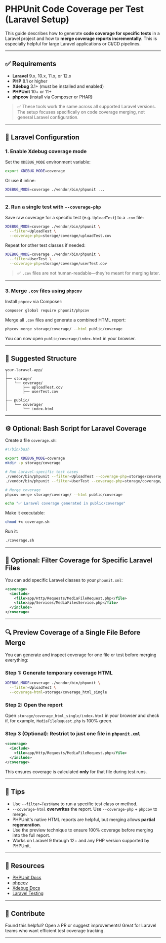 # PHPUnit Code Coverage per Test (Laravel Setup)

This guide describes how to generate **code coverage for specific tests** in a Laravel project and how to **merge coverage reports incrementally**. This is especially helpful for large Laravel applications or CI/CD pipelines.

---

## ✅ Requirements

- **Laravel** 9.x, 10.x, 11.x, or 12.x
- **PHP** 8.1 or higher
- **Xdebug** 3.1+ (must be installed and enabled)
- **PHPUnit** 10+ or 11+
- **phpcov** (install via Composer or PHAR)

> ✅ These tools work the same across all supported Laravel versions. The setup focuses specifically on code coverage merging, not general Laravel configuration.

---

## 🔧 Laravel Configuration

### 1. Enable Xdebug coverage mode

Set the `XDEBUG_MODE` environment variable:

```bash
export XDEBUG_MODE=coverage
```

Or use it inline:

```bash
XDEBUG_MODE=coverage ./vendor/bin/phpunit ...
```

---

### 2. Run a single test with `--coverage-php`

Save raw coverage for a specific test (e.g. `UploadTest`) to a `.cov` file:

```bash
XDEBUG_MODE=coverage ./vendor/bin/phpunit \
  --filter=UploadTest \
  --coverage-php=storage/coverage/uploadTest.cov
```

Repeat for other test classes if needed:

```bash
XDEBUG_MODE=coverage ./vendor/bin/phpunit \
  --filter=UserTest \
  --coverage-php=storage/coverage/userTest.cov
```

> ✅ `.cov` files are not human-readable—they're meant for merging later.

---

### 3. Merge `.cov` files using `phpcov`

Install `phpcov` via Composer:

```bash
composer global require phpunit/phpcov
```

Merge all `.cov` files and generate a combined HTML report:

```bash
phpcov merge storage/coverage/ --html public/coverage
```

You can now open `public/coverage/index.html` in your browser.

---

## 📂 Suggested Structure

```text
your-laravel-app/
│
├── storage/
│   └── coverage/
│       ├── uploadTest.cov
│       ├── userTest.cov
│
├── public/
│   └── coverage/
│       └── index.html
```

---

## ⚙️ Optional: Bash Script for Laravel Coverage

Create a file `coverage.sh`:

```bash
#!/bin/bash

export XDEBUG_MODE=coverage
mkdir -p storage/coverage

# Run Laravel-specific test cases
./vendor/bin/phpunit --filter=UploadTest --coverage-php=storage/coverage/uploadTest.cov
./vendor/bin/phpunit --filter=UserTest --coverage-php=storage/coverage/userTest.cov

# Merge coverage
phpcov merge storage/coverage/ --html public/coverage

echo "✅ Laravel coverage generated in public/coverage"
```

Make it executable:

```bash
chmod +x coverage.sh
```

Run it:

```bash
./coverage.sh
```

---

## 🧪 Optional: Filter Coverage for Specific Laravel Files

You can add specific Laravel classes to your `phpunit.xml`:

```xml
<coverage>
  <include>
    <file>app/Http/Requests/MediaFileRequest.php</file>
    <file>app/Services/MediaFilesService.php</file>
  </include>
</coverage>
```

---

## 🔍 Preview Coverage of a Single File Before Merge

You can generate and inspect coverage for one file or test before merging everything:

### Step 1: Generate temporary coverage HTML

```bash
XDEBUG_MODE=coverage ./vendor/bin/phpunit \
  --filter=UploadTest \
  --coverage-html=storage/coverage_html_single
```

### Step 2: Open the report

Open `storage/coverage_html_single/index.html` in your browser and check if, for example, `MediaFileRequest.php` is 100% green.

### Step 3 (Optional): Restrict to just one file in `phpunit.xml`

```xml
<coverage>
  <include>
    <file>app/Http/Requests/MediaFileRequest.php</file>
  </include>
</coverage>
```

This ensures coverage is calculated **only** for that file during test runs.

---

## 🧠 Tips

- Use `--filter=TestName` to run a specific test class or method.
- `--coverage-html` **overwrites** the report. Use `--coverage-php` + `phpcov` to merge.
- PHPUnit's native HTML reports are helpful, but merging allows **partial regeneration**.
- Use the preview technique to ensure 100% coverage before merging into the full report.
- Works on Laravel 9 through 12+ and any PHP version supported by PHPUnit.

---

## 📎 Resources

- [PHPUnit Docs](https://phpunit.readthedocs.io/)
- [phpcov](https://github.com/sebastianbergmann/phpcov)
- [Xdebug Docs](https://xdebug.org/docs/all_settings#mode)
- [Laravel Testing](https://laravel.com/docs/testing)

---

## 📣 Contribute

Found this helpful? Open a PR or suggest improvements! Great for Laravel teams who want efficient test coverage tracking.

---
